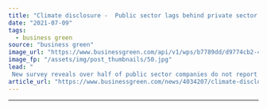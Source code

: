 ```yaml
---
title: "Climate disclosure -  Public sector lags behind private sector in reporting climate impacts"
date: "2021-07-09"
tags: 
  - business green
source: "business green"
image_url: "https://www.businessgreen.com/api/v1/wps/b7789dd/d9774cb2-4867-4ad8-a285-9d6a2100896a/4/accountant-1238598-1920-185x114.jpg"
image_fp: "/assets/img/post_thumbnails/50.jpg"
lead: "
 New survey reveals over half of public sector companies do not report on their climate impact ..."
article_url: "https://www.businessgreen.com/news/4034207/climate-disclosure-public-sector-lags-private-sector-reporting-climate-impacts"
---
```


---
